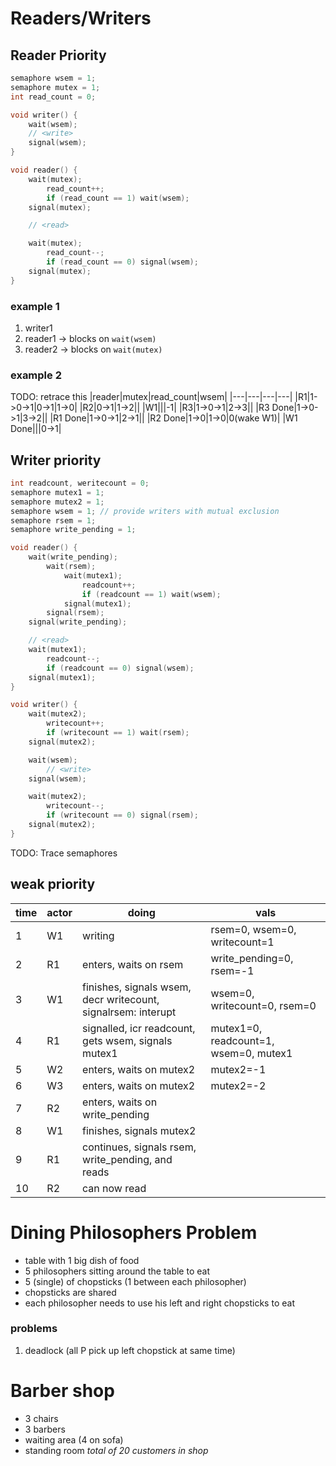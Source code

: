 # Readers/Writers
## Reader Priority
```c
semaphore wsem = 1;
semaphore mutex = 1;
int read_count = 0;

void writer() {
	wait(wsem);
	// <write>
	signal(wsem);
}

void reader() {
	wait(mutex);
		read_count++;
		if (read_count == 1) wait(wsem);
	signal(mutex);

	// <read>

	wait(mutex);
		read_count--;
		if (read_count == 0) signal(wsem);
	signal(mutex);
}
```

### example 1
1) writer1
2) reader1 -> blocks on `wait(wsem)`
3) reader2 -> blocks on `wait(mutex)`

### example 2
TODO: retrace this
|reader|mutex|read_count|wsem|
|---|---|---|---|
|R1|1->0->1|0->1|1->0|
|R2|0->1|1->2||
|W1|||-1|
|R3|1->0->1|2->3||
|R3 Done|1->0->1|3->2||
|R1 Done|1->0->1|2->1||
|R2 Done|1->0|1->0|0(wake W1)|
|W1 Done|||0->1|

## Writer priority
```c
int readcount, weritecount = 0;
semaphore mutex1 = 1;
semaphore mutex2 = 1;
semaphore wsem = 1; // provide writers with mutual exclusion
semaphore rsem = 1;
semaphore write_pending = 1;

void reader() {
	wait(write_pending);
		wait(rsem);
			wait(mutex1);
				readcount++;
				if (readcount == 1) wait(wsem);
			signal(mutex1);
		signal(rsem);
	signal(write_pending);

	// <read>
	wait(mutex1);
		readcount--;
		if (readcount == 0) signal(wsem);
	signal(mutex1);
}

void writer() {
	wait(mutex2);
		writecount++;
		if (writecount == 1) wait(rsem);
	signal(mutex2);

	wait(wsem);
		// <write>
	signal(wsem);

	wait(mutex2);
		writecount--;
		if (writecount == 0) signal(rsem);
	signal(mutex2);
}
```

TODO: Trace semaphores

## weak priority

|time|actor|doing|vals|
|---|---|---|---|
|1|W1|writing|rsem=0, wsem=0, writecount=1|
|2|R1|enters, waits on rsem|write_pending=0, rsem=-1|
|3|W1|finishes, signals wsem, decr writecount, signalrsem: interupt|wsem=0, writecount=0, rsem=0|
|4|R1|signalled, icr readcount, gets wsem, signals mutex1|mutex1=0, readcount=1, wsem=0, mutex1|
|5|W2|enters, waits on mutex2|mutex2=-1|
|6|W3|enters, waits on mutex2|mutex2=-2|
|7|R2|enters, waits on write_pending||
|8|W1|finishes, signals mutex2||
|9|R1|continues, signals rsem, write_pending, and reads||
|10|R2|can now read||


# Dining Philosophers Problem
- table with 1 big dish of food
- 5 philosophers sitting around the table to eat
- 5 (single) of chopsticks (1 between each philosopher)
- chopsticks are shared
- each philosopher needs to use his left and right chopsticks to eat
### problems
1) deadlock (all P pick up left chopstick at same time)

# Barber shop
- 3 chairs
- 3 barbers
- waiting area (4 on sofa)
- standing room
*total of 20 customers in shop*
